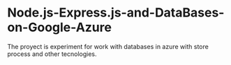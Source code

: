 # Node.js-Express.js-and-DataBases-on-Google-Azure
The proyect is experiment for work with databases in azure with store process and other tecnologies. 
